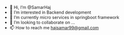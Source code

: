 - 👋 Hi, I’m @SamarHaj
- 👀 I’m interested in Backend development
- 🌱 I’m currently micro services in springboot framework
- 💞️ I’m looking to collaborate on ...
- 📫 How to reach me hajsamar99@gmail.com

<!---
SamarHaj/SamarHaj is a ✨ special ✨ repository because its `README.md` (this file) appears on your GitHub profile.
You can click the Preview link to take a look at your changes.
--->
